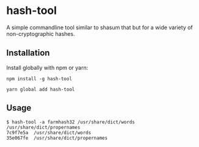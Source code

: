 # hash-tool

A simple commandline tool similar to shasum that but for a wide variety of non-cryptographic hashes.

## Installation

Install globally with npm or yarn:

```
npm install -g hash-tool
```

```
yarn global add hash-tool
```

## Usage

```
$ hash-tool -a farmhash32 /usr/share/dict/words /usr/share/dict/propernames
7c9f7e5a  /usr/share/dict/words
35e067fe  /usr/share/dict/propernames
```

